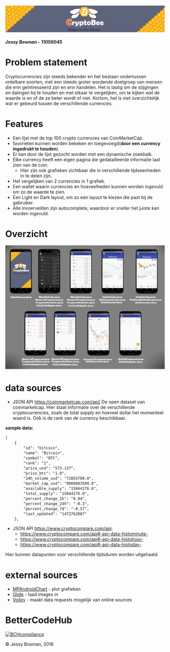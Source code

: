 ![Banner](/doc/Banner.png?raw=true)
##### **Jessy Bosman** - 11056045

# Problem statement
Cryptocurrencies zijn steeds bekender en het bestaan ondertussen ontelbare soorten, met een steeds groter wordende doelgroep van mensen die erin geïntresseerd zijn en erin handelen. Het is lastig om de stijgingen en dalingen bij te houden en met elkaar te vergelijken, om te kijken wat de waarde is en of de ze beter wordt of niet. Kortom, het is niet overzichtelijk wat er gebeurd tussen de verschillende currencies.

# Features
- Een lijst met de top 100 crypto currencies van CoinMarketCap.
- favorieten kunnen worden bekeken en toegevoegd(__door een currency ingedrukt te houden__).
- Er kan door de lijst gezocht worden met een dynamische zoekbalk.
- Elke currency heeft een eigen pagina die gedatailleerde informatie laat zien van de coin.
    - Hier zijn ook grafieken zichtbaar die in verschillende tijdseenheden in te delen zijn.
- Het vergelijken van 2 currencies in 1 grafiek.
- Een wallet waarin currencies en hoeveelheden kunnen worden ingevuld om zo de waarde te zien.
- Een Light en Dark layout, om zo een layout te kiezen die past bij de gebruiker.
- Alle invoervelden zijn autocomplete, waardoor er sneller het juiste kan worden ingevuld.

# Overzicht
![Overview](/doc/Class_Overview.png?raw=true)


# data sources
- JSON API
https://coinmarketcap.com/api/
De open dataset van coinmarketcap. 
Hier staat informatie over de verschillende cryptocurrencies, zoals de total supply en hoeveel dollar het momenteel waard is. Ook is de rank van de currency beschikbaar.

**sample data:**
```
[
    {
        "id": "bitcoin",
        "name": "Bitcoin",
        "symbol": "BTC",
        "rank": "1",
        "price_usd": "573.137",
        "price_btc": "1.0",
        "24h_volume_usd": "72855700.0",
        "market_cap_usd": "9080883500.0",
        "available_supply": "15844176.0",
        "total_supply": "15844176.0",
        "percent_change_1h": "0.04",
        "percent_change_24h": "-0.3",
        "percent_change_7d": "-0.57",
        "last_updated": "1472762067"
    },
```

- JSON API
https://www.cryptocompare.com/api:
    - https://www.cryptocompare.com/api#-api-data-histominute-
    - https://www.cryptocompare.com/api#-api-data-histohour-
    - https://www.cryptocompare.com/api#-api-data-histoday-

Hier kunnen datapunten voor verschillende tijdsduren worden uitgehaald.

# external sources
- [MPAndroidChart](https://github.com/PhilJay/MPAndroidChart "MPAndroidChart") - plot grafieken
- [Glide](https://github.com/bumptech/glide "Glide") - laad images in
- [Volley](https://github.com/google/volley "Android Volley") - maakt data requests mogelijk van online sources

# BetterCodeHub
[![BCHcompliance](https://bettercodehub.com/edge/badge/JessyBosman1/Programmeerproject?branch=master)](https://bettercodehub.com/)

&copy; Jessy Bosman, 2018
